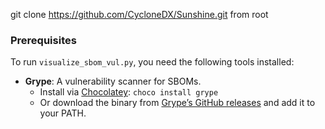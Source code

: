 git clone https://github.com/CycloneDX/Sunshine.git from root

### Prerequisites
To run `visualize_sbom_vul.py`, you need the following tools installed:

- **Grype**: A vulnerability scanner for SBOMs.
  - Install via [Chocolatey](https://chocolatey.org/): `choco install grype`
  - Or download the binary from [Grype’s GitHub releases](https://github.com/anchore/grype/releases) and add it to your PATH.